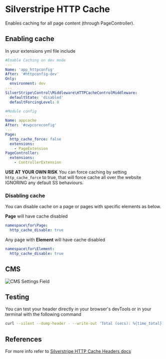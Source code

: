 # Silverstripe HTTP Cache

Enables caching for all page content (through PageController).

## Enabling cache

In your extensions yml file include

```yml
#Enable Caching on dev mode
---
Name: 'app_httpconfig'
After: '#httpconfig-dev'
Only:
  environment: dev
---
SilverStripe\Control\Middleware\HTTPCacheControlMiddleware:
  defaultState: 'disabled'
  defaultForcingLevel: 0

#Module config
---
Name: appcache
After: '#cwpcoreconfig'
---
Page:
  http_cache_force: false
  extensions:
    - PageExtension
PageController:
  extensions:
    - ControllerExtension
```

**USE AT YOUR OWN RISK**
You can force caching by setting `http_cache_force` to true, that will force cache all over the website IGNORING any default SS behaviours.

### Disabling cache

You can disable cache on a page or pages with specific elements as below.

**Page** will have cache disabled

```yml
namespace\for\Page:
  http_cache_disable: true
```

Any page with **Element** will have cache disabled

```yml
namespace\for\Element:
  http_cache_disable: true
```

## CMS

![CMS Settings Field][cms]

[cms]: https://i.imgur.com/5fnZ8fp.png "CMS Field"

## Testing

You can test your header directly in your browser's devTools or in your terminal with the following command

```sh
curl --silent --dump-header - --write-out 'Total (secs): %{time_total}' http://yoursite.com --output /dev/null
```

## References
For more info refer to [Silverstripe HTTP Cache Headers docs](https://docs.silverstripe.org/en/4/developer_guides/performance/http_cache_headers/)
